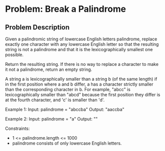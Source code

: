 # Problem: Break a Palindrome

## Problem Description


Given a palindromic string of lowercase English letters palindrome, replace exactly one character with any lowercase English letter so that the resulting string is not a palindrome and that it is the lexicographically smallest one possible.

Return the resulting string. If there is no way to replace a character to make it not a palindrome, return an empty string.

A string a is lexicographically smaller than a string b (of the same length) if in the first position where a and b differ, a has a character strictly smaller than the corresponding character in b. For example, "abcc" is lexicographically smaller than "abcd" because the first position they differ is at the fourth character, and 'c' is smaller than 'd'.


Example 1:
Input: palindrome = "abccba"
Output: "aaccba"

Example 2:
Input: palindrome = "a"
Output: ""


Constraints:

- 1 <= palindrome.length <= 1000
- palindrome consists of only lowercase English  letters.



